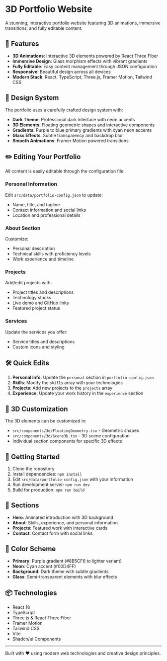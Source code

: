 # 3D Portfolio Website

A stunning, interactive portfolio website featuring 3D animations, immersive transitions, and fully editable content.

## 🚀 Features

- **3D Animations**: Interactive 3D elements powered by React Three Fiber
- **Immersive Design**: Glass morphism effects with vibrant gradients
- **Fully Editable**: Easy content management through JSON configuration
- **Responsive**: Beautiful design across all devices
- **Modern Stack**: React, TypeScript, Three.js, Framer Motion, Tailwind CSS

## 🎨 Design System

The portfolio uses a carefully crafted design system with:
- **Dark Theme**: Professional dark interface with neon accents
- **3D Elements**: Floating geometric shapes and interactive components
- **Gradients**: Purple to blue primary gradients with cyan neon accents
- **Glass Effects**: Subtle transparency and backdrop blur
- **Smooth Animations**: Framer Motion powered transitions

## ✏️ Editing Your Portfolio

All content is easily editable through the configuration file:

### Personal Information
Edit `src/data/portfolio-config.json` to update:
- Name, title, and tagline
- Contact information and social links
- Location and professional details

### About Section
Customize:
- Personal description
- Technical skills with proficiency levels
- Work experience and timeline

### Projects
Add/edit projects with:
- Project titles and descriptions
- Technology stacks
- Live demo and GitHub links
- Featured project status

### Services
Update the services you offer:
- Service titles and descriptions
- Custom icons and styling

## 🛠️ Quick Edits

1. **Personal Info**: Update the `personal` section in `portfolio-config.json`
2. **Skills**: Modify the `skills` array with your technologies
3. **Projects**: Add new projects to the `projects` array
4. **Experience**: Update your work history in the `experience` section

## 🎯 3D Customization

The 3D elements can be customized in:
- `src/components/3d/FloatingGeometry.tsx` - Geometric shapes
- `src/components/3d/Scene3D.tsx` - 3D scene configuration
- Individual section components for specific 3D effects

## 🚀 Getting Started

1. Clone the repository
2. Install dependencies: `npm install`
3. Edit `src/data/portfolio-config.json` with your information
4. Run development server: `npm run dev`
5. Build for production: `npm run build`

## 📱 Sections

- **Hero**: Animated introduction with 3D background
- **About**: Skills, experience, and personal information
- **Projects**: Featured work with interactive cards
- **Contact**: Contact form with social links

## 🎨 Color Scheme

- **Primary**: Purple gradient (#8B5CF6 to lighter variant)
- **Neon**: Cyan accent (#00D4FF)
- **Background**: Dark theme with subtle gradients
- **Glass**: Semi-transparent elements with blur effects

## 📦 Technologies

- React 18
- TypeScript
- Three.js & React Three Fiber
- Framer Motion
- Tailwind CSS
- Vite
- Shadcn/ui Components

---

Built with ❤️ using modern web technologies and creative design principles.